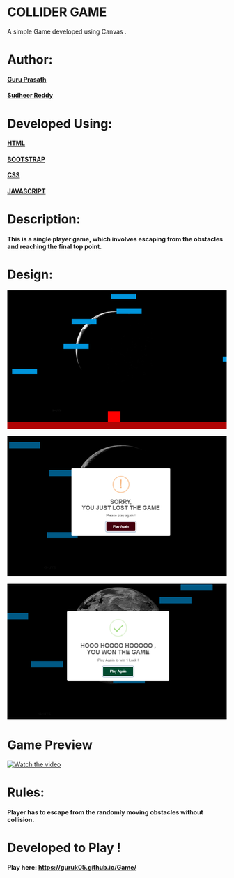 
# COLLIDER GAME
  A simple Game developed using Canvas .

# Author: 
  #### <a href="https://github.com/guruk05">Guru Prasath</a>
  #### <a href="https://github.com/SudheerReddySingam">Sudheer Reddy</a>

# Developed Using:
  #### <a href="https://html.com/">HTML</a>
  #### <a href="https://getbootstrap.com/">BOOTSTRAP</a>
  #### <a href="https://css-tricks.com/">CSS </a>
  #### <a href="https://www.javascript.com/">JAVASCRIPT </a>

# Description:
  #### This is a single player game, which involves escaping from the obstacles and reaching the final top point.

# Design:
  
  ![designr1.PNG](designr1.PNG)
  
  ![designr2.PNG](designr2.PNG)
  
  ![designr3.PNG](designr3.PNG)
  
# Game Preview 
  

 
  [![Watch the video](http://i3.ytimg.com/vi/BFhzkVC4PZ0/hqdefault.jpg)](https://youtu.be/BFhzkVC4PZ0)
  
  
# Rules: 

  #### Player has to escape from the randomly moving obstacles without collision.
  
  
# Developed to Play !
  
  #### Play here: https://guruk05.github.io/Game/
             







